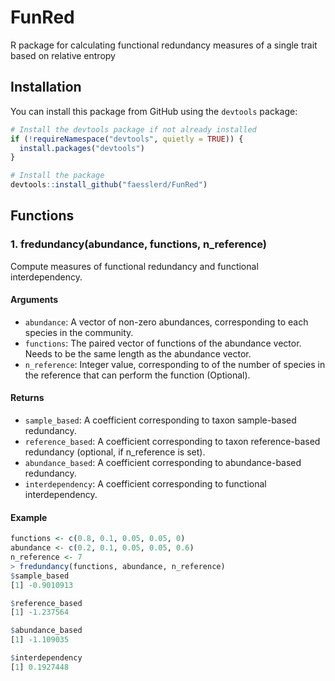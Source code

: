 
# FunRed

R package for calculating functional redundancy measures of a single trait based on relative entropy

## Installation

You can install this package from GitHub using the `devtools` package:

```R
# Install the devtools package if not already installed
if (!requireNamespace("devtools", quietly = TRUE)) {
  install.packages("devtools")
}

# Install the package
devtools::install_github("faesslerd/FunRed")
```

## Functions

### 1. fredundancy(abundance, functions, n_reference)

Compute measures of functional redundancy and functional interdependency.

#### Arguments
- `abundance`: A vector of non-zero abundances, corresponding to each species in the community.
- `functions`: The paired vector of functions of the abundance vector. Needs to be the same length as the abundance vector.
- `n_reference`: Integer value, corresponding to of the number of species in the reference that can perform the function (Optional).


#### Returns
- `sample_based`: A coefficient corresponding to taxon sample-based redundancy.
- `reference_based`: A coefficient corresponding to taxon reference-based redundancy (optional, if n_reference is set).
- `abundance_based`: A coefficient corresponding to abundance-based redundancy.
- `interdependency`: A coefficient corresponding to functional interdependency.

#### Example

```R
functions <- c(0.8, 0.1, 0.05, 0.05, 0)
abundance <- c(0.2, 0.1, 0.05, 0.05, 0.6)
n_reference <- 7
> fredundancy(functions, abundance, n_reference)
$sample_based
[1] -0.9010913

$reference_based
[1] -1.237564

$abundance_based
[1] -1.109035

$interdependency
[1] 0.1927448

```

